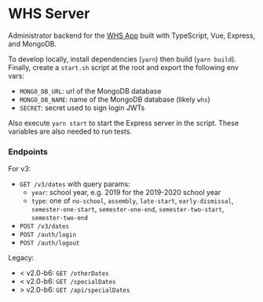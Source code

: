 # WHS Server
Administrator backend for the [WHS App](https://github.com/Li357/WHS) built with TypeScript, Vue, Express, and MongoDB.

To develop locally, install dependencies (`yarn`) then build (`yarn build`). Finally, create a `start.sh` script at the root and export the following env vars:

- `MONGO_DB_URL`: url of the MongoDB database
- `MONGO_DB_NAME`: name of the MongoDB database (likely `whs`)
- `SECRET`: secret used to sign login JWTs

Also execute `yarn start` to start the Express server in the script. These variables are also needed to run tests.

### Endpoints
For v3:
- `GET /v3/dates` with query params:
  - `year`: school year, e.g. 2019 for the 2019-2020 school year
  - `type`: one of `no-school`, `assembly`, `late-start`, `early-dismissal`, `semester-one-start`, `semester-one-end`, `semester-two-start`, `semester-two-end`
- `POST /v3/dates`
- `POST /auth/login`
- `POST /auth/logout`

Legacy:
- < v2.0-b6: `GET /otherDates`
- < v2.0-b6: `GET /specialDates`
- \> v2.0-b6: `GET /api/specialDates`
